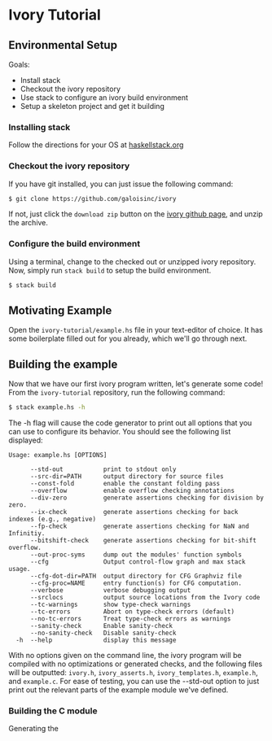 # Ivory Tutorial

## Environmental Setup

Goals:
* Install stack
* Checkout the ivory repository
* Use stack to configure an ivory build environment
* Setup a skeleton project and get it building

### Installing stack

Follow the directions for your OS at
[haskellstack.org](http://docs.haskellstack.org/en/stable/README/#how-to-install)

### Checkout the ivory repository

If you have git installed, you can just issue the following command:
```sh
$ git clone https://github.com/galoisinc/ivory
```

If not, just click the `download zip` button on the [ivory github
page](https://github.com/galoisinc/ivory), and unzip the archive.

### Configure the build environment

Using a terminal, change to the checked out or unzipped ivory repository. Now,
simply run `stack build` to setup the build environment.

```sh
$ stack build
```

## Motivating Example

Open the `ivory-tutorial/example.hs` file in your text-editor of choice. It has
some boilerplate filled out for you already, which we'll go through next.

## Building the example

Now that we have our first ivory program written, let's generate some code! From
the `ivory-tutorial` repository, run the following command:

```sh
$ stack example.hs -h
```

The -h flag will cause the code generator to print out all options that you can
use to configure its behavior. You should see the following list displayed:

```
Usage: example.hs [OPTIONS]

      --std-out           print to stdout only
      --src-dir=PATH      output directory for source files
      --const-fold        enable the constant folding pass
      --overflow          enable overflow checking annotations
      --div-zero          generate assertions checking for division by zero.
      --ix-check          generate assertions checking for back indexes (e.g., negative)
      --fp-check          generate assertions checking for NaN and Infinitiy.
      --bitshift-check    generate assertions checking for bit-shift overflow.
      --out-proc-syms     dump out the modules' function symbols
      --cfg               Output control-flow graph and max stack usage.
      --cfg-dot-dir=PATH  output directory for CFG Graphviz file
      --cfg-proc=NAME     entry function(s) for CFG computation.
      --verbose           verbose debugging output
      --srclocs           output source locations from the Ivory code
      --tc-warnings       show type-check warnings
      --tc-errors         Abort on type-check errors (default)
      --no-tc-errors      Treat type-check errors as warnings
      --sanity-check      Enable sanity-check
      --no-sanity-check   Disable sanity-check
  -h  --help              display this message
```

With no options given on the command line, the ivory program will be compiled
with no optimizations or generated checks, and the following files will be
outputted: `ivory.h`, `ivory_asserts.h`, `ivory_templates.h`, `example.h`, and
`example.c`. For ease of testing, you can use the --std-out option to just print
out the relevant parts of the example module we've defined.


### Building the C module

Generating the 
